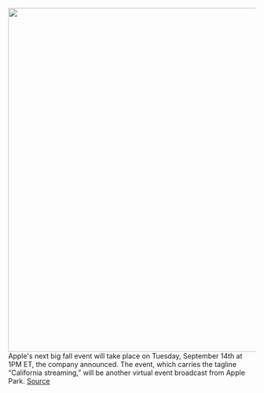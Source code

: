 <img src='https://cdn.vox-cdn.com/thumbor/ITg6X6y79Hs34GS1pIFpreoHmUc=/0x0:2048x1152/1200x800/filters:focal(861x413:1187x739)/cdn.vox-cdn.com/uploads/chorus_image/image/69825826/2048.5.jpeg' width='700px' /><br/>
Apple's next big fall event will take place on Tuesday, September 14th at 1PM ET, the company announced. The event, which carries the tagline “California streaming,” will be another virtual event broadcast from Apple Park.
<a href='https://www.theverge.com/2021/9/7/22648593/apple-fall-event-2021-date-iphone-macbook-watch'> Source <a/>